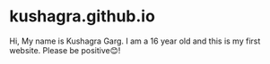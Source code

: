 # kushagra.github.io

Hi, My name is Kushagra Garg. I am a 16 year old and this is my first website. Please be positive😊!

